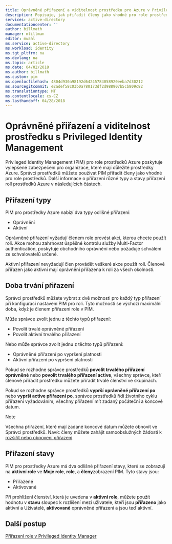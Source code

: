 ```yaml
---
title: Oprávněné přiřazení a viditelnost prostředku pro Azure v Privileged Identity managementu | Microsoft Docs
description: Popisuje, jak přiřadit členy jako vhodné pro role prostředků při použití PIM.
services: active-directory
documentationcenter: ''
author: billmath
manager: mtillman
editor: mwahl
ms.service: active-directory
ms.workload: identity
ms.tgt_pltfrm: na
ms.devlang: na
ms.topic: article
ms.date: 04/02/2018
ms.author: billmath
ms.custom: pim
ms.openlocfilehash: 4804d930a98192d64245784058920eeba7d30212
ms.sourcegitcommit: e2adef58c03b0a780173df2d988907b5cb809c82
ms.translationtype: MT
ms.contentlocale: cs-CZ
ms.lasthandoff: 04/28/2018
---
```

# <a name="eligible-assignments-and-resource-visibility-with-privileged-identity-management"></a>Oprávněné přiřazení a viditelnost prostředku s Privileged Identity Management

Privileged Identity Management (PIM) pro role prostředků Azure poskytuje vylepšené zabezpečení pro organizace, které mají důležité prostředky Azure. Správci prostředků můžete používat PIM přiřadit členy jako vhodné pro role prostředků. Další informace o přiřazení různé typy a stavy přiřazení rolí prostředků Azure v následujících částech. 

## <a name="assignment-types"></a>Přiřazení typy

PIM pro prostředky Azure nabízí dva typy odlišné přiřazení:

- Oprávnění
- Aktivní

Oprávněné přiřazení vyžadují členem role provést akci, kterou chcete použít roli. Akce mohou zahrnovat úspěšné kontrolu služby Multi-Factor authentication, poskytuje obchodního oprávnění nebo požaduje schválení ze schvalovatelů určené.

Aktivní přiřazení nevyžadují člen provádět veškeré akce použít roli. Členové přiřazen jako aktivní mají oprávnění přiřazena k roli za všech okolností.

## <a name="assignment-duration"></a>Doba trvání přiřazení

Správci prostředků můžete vybrat z dvě možnosti pro každý typ přiřazení při konfiguraci nastavení PIM pro roli. Tyto možnosti se výchozí maximální doba, když je členem přiřazení role v PIM. 

Může správce zvolit jednu z těchto typů přiřazení:

- Povolit trvalé oprávněné přiřazení
- Povolit aktivní trvalého přiřazení

Nebo může správce zvolit jednu z těchto typů přiřazení:

- Oprávněné přiřazení po vypršení platnosti
- Aktivní přiřazení po vypršení platnosti

Pokud se rozhodne správce prostředků **povolit trvalého přiřazení oprávněné** nebo **povolit trvalého přiřazení active**, všechny správce, kteří členové přiřadit prostředku můžete přiřadit trvalé členství ve skupinách.

Pokud se rozhodne správce prostředků **vyprší oprávněné přiřazení po** nebo **vyprší active přiřazení po**, správce prostředků řídí životního cyklu přiřazení vyžadováním, všechny přiřazení mít zadaný počáteční a koncové datum.

> [!NOTE] 
> Všechna přiřazení, které mají zadané koncové datum můžete obnovit ve Správci prostředků. Navíc členy můžete zahájit samoobslužných žádostí k [rozšířit nebo obnovení přiřazení](pim-resource-roles-renew-extend.md).


## <a name="assignment-states"></a>Přiřazení stavy

PIM pro prostředky Azure má dva odlišné přiřazení stavy, které se zobrazují na **aktivní role** ve **Moje role**, **role**, a **členy**zobrazení PIM. Tyto stavy jsou:

- Přiřazené
- Aktivované

Při prohlížení členství, která je uvedena v **aktivní role**, můžete použít hodnotu v **stavu** sloupec k rozlišení mezi uživatele, kteří jsou **přiřazeno** jako aktivní a Uživatelé, **aktivované** oprávněné přiřazení a jsou teď aktivní.

## <a name="next-steps"></a>Další postup

[Přiřazení role v Privileged Identity Manager](pim-resource-roles-assign-roles.md)
